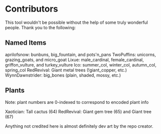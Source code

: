 Contributors
============

This tool wouldn't be possible without the help of some truly wonderful people. Thank you to the following:


Named Items
-----------

aprilofsnow: bunbuns, big_fountain, and pots'n_pans
TwoPuffins: unicorns, grazing\_goats, and micro_goat
Lixue: male\_cardinal, female\_cardinal, griffon\_vulture, and turkey_vulture
Ico: summer\_col, winter\_col, autumn\_col, spring\_col
RedRevival: Giant metal trees (!giant_copper, etc.)
WynnDawnstrider: big_bones (plain, shaded, mossy, etc.)


Plants
------
Note: plant numbers are 0-indexed to correspond to encoded plant info

Xaotician: Tall cactus (64)
RedRevival: Giant gem tree (65) and Giant tree (67) 


Anything not credited here is almost definitely dev art by the repo creator. 
